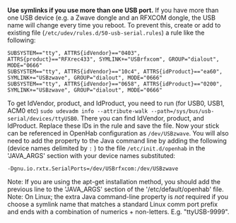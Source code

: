 **Use symlinks if you use more than one USB port.**  If you have more than one USB device (e.g. a Zwave dongle and an RFXCOM dongle, the USB name will change every time you reboot.  To prevent this, 
create or add to existing file (`/etc/udev/rules.d/50-usb-serial.rules`) a rule like the following:

    SUBSYSTEM=="tty", ATTRS{idVendor}=="0403", ATTRS{product}=="RFXrec433", SYMLINK+="USBrfxcom", GROUP="dialout", MODE="0666" 
    SUBSYSTEM=="tty", ATTRS{idVendor}=="10c4", ATTRS{idProduct}=="ea60", SYMLINK+="USBzwave", GROUP="dialout", MODE="0666"
    SUBSYSTEM=="tty", ATTRS{idVendor}=="0658", ATTRS{idProduct}=="0200", SYMLINK+="USBzwave", GROUP="dialout", MODE="0666"

To get IdVendor, product, and IdProduct, you need to run (for USB0, USB1, ACM0 etc) `sudo udevadm info --attribute-walk --path=/sys/bus/usb-serial/devices/ttyUSB0`. There you can find IdVendor, product, and IdProduct. Replace these IDs in the rule and save the file. Now your stick can be referenced in OpenHab configuration as `/dev/USBzwave`. You will also need to add the property to the Java command line by adding the following (device names delimited by `:` ) to the file `/etc/init.d/openhab` in the 'JAVA_ARGS' section with your device names substituted:

    -Dgnu.io.rxtx.SerialPorts=/dev/USBrfxcom:/dev/USBzwave

Note: If you are using the apt-get installation method, you should add the previous line to the 'JAVA_ARGS' section of the '/etc/default/openhab' file.
Note: On Linux; the extra Java command-line property is _not_ required if you choose a symlink name that matches a standard Linux comm port prefix and ends with a combination of numerics + non-letters. E.g. "ttyUSB-9999".